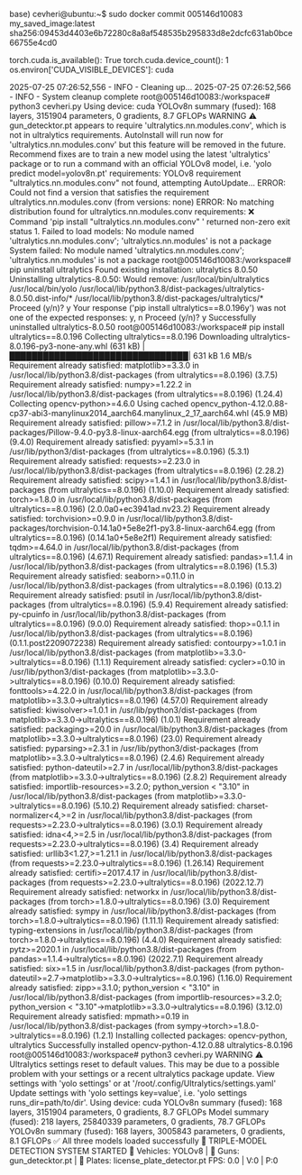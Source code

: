 

base) cevheri@ubuntu:~$ sudo docker commit 005146d10083 my_saved_image:latest
sha256:09453d4403e6b72280c8a8af548535b295833d8e2dcfc631ab0bce66755e4cd0




torch.cuda.is_available(): True
torch.cuda.device_count(): 1
os.environ['CUDA_VISIBLE_DEVICES']: cuda

2025-07-25 07:26:52,556 - INFO - Cleaning up...
2025-07-25 07:26:52,566 - INFO - System cleanup complete
root@005146d10083:/workspace# python3 cevheri.py
Using device: cuda
YOLOv8n summary (fused): 168 layers, 3151904 parameters, 0 gradients, 8.7 GFLOPs
WARNING ⚠️ gun_detecktor.pt appears to require 'ultralytics.nn.modules.conv', which is not in ultralytics requirements.
AutoInstall will run now for 'ultralytics.nn.modules.conv' but this feature will be removed in the future.
Recommend fixes are to train a new model using the latest 'ultralytics' package or to run a command with an official YOLOv8 model, i.e. 'yolo predict model=yolov8n.pt'
requirements: YOLOv8 requirement "ultralytics.nn.modules.conv" not found, attempting AutoUpdate...
ERROR: Could not find a version that satisfies the requirement ultralytics.nn.modules.conv (from versions: none)
ERROR: No matching distribution found for ultralytics.nn.modules.conv
requirements: ❌ Command 'pip install "ultralytics.nn.modules.conv"  ' returned non-zero exit status 1.
Failed to load models: No module named 'ultralytics.nn.modules.conv'; 'ultralytics.nn.modules' is not a package
System failed: No module named 'ultralytics.nn.modules.conv'; 'ultralytics.nn.modules' is not a package
root@005146d10083:/workspace# pip uninstall ultralytics
Found existing installation: ultralytics 8.0.50
Uninstalling ultralytics-8.0.50:
  Would remove:
    /usr/local/bin/ultralytics
    /usr/local/bin/yolo
    /usr/local/lib/python3.8/dist-packages/ultralytics-8.0.50.dist-info/*
    /usr/local/lib/python3.8/dist-packages/ultralytics/*
Proceed (y/n)? y
Your response ('pip install ultralytics==8.0.196y') was not one of the expected responses: y, n
Proceed (y/n)? y
  Successfully uninstalled ultralytics-8.0.50
root@005146d10083:/workspace# pip install ultralytics==8.0.196
Collecting ultralytics==8.0.196
  Downloading ultralytics-8.0.196-py3-none-any.whl (631 kB)
     |████████████████████████████████| 631 kB 1.6 MB/s 
Requirement already satisfied: matplotlib>=3.3.0 in /usr/local/lib/python3.8/dist-packages (from ultralytics==8.0.196) (3.7.5)
Requirement already satisfied: numpy>=1.22.2 in /usr/local/lib/python3.8/dist-packages (from ultralytics==8.0.196) (1.24.4)
Collecting opencv-python>=4.6.0
  Using cached opencv_python-4.12.0.88-cp37-abi3-manylinux2014_aarch64.manylinux_2_17_aarch64.whl (45.9 MB)
Requirement already satisfied: pillow>=7.1.2 in /usr/local/lib/python3.8/dist-packages/Pillow-9.4.0-py3.8-linux-aarch64.egg (from ultralytics==8.0.196) (9.4.0)
Requirement already satisfied: pyyaml>=5.3.1 in /usr/lib/python3/dist-packages (from ultralytics==8.0.196) (5.3.1)
Requirement already satisfied: requests>=2.23.0 in /usr/local/lib/python3.8/dist-packages (from ultralytics==8.0.196) (2.28.2)
Requirement already satisfied: scipy>=1.4.1 in /usr/local/lib/python3.8/dist-packages (from ultralytics==8.0.196) (1.10.0)
Requirement already satisfied: torch>=1.8.0 in /usr/local/lib/python3.8/dist-packages (from ultralytics==8.0.196) (2.0.0a0+ec3941ad.nv23.2)
Requirement already satisfied: torchvision>=0.9.0 in /usr/local/lib/python3.8/dist-packages/torchvision-0.14.1a0+5e8e2f1-py3.8-linux-aarch64.egg (from ultralytics==8.0.196) (0.14.1a0+5e8e2f1)
Requirement already satisfied: tqdm>=4.64.0 in /usr/local/lib/python3.8/dist-packages (from ultralytics==8.0.196) (4.67.1)
Requirement already satisfied: pandas>=1.1.4 in /usr/local/lib/python3.8/dist-packages (from ultralytics==8.0.196) (1.5.3)
Requirement already satisfied: seaborn>=0.11.0 in /usr/local/lib/python3.8/dist-packages (from ultralytics==8.0.196) (0.13.2)
Requirement already satisfied: psutil in /usr/local/lib/python3.8/dist-packages (from ultralytics==8.0.196) (5.9.4)
Requirement already satisfied: py-cpuinfo in /usr/local/lib/python3.8/dist-packages (from ultralytics==8.0.196) (9.0.0)
Requirement already satisfied: thop>=0.1.1 in /usr/local/lib/python3.8/dist-packages (from ultralytics==8.0.196) (0.1.1.post2209072238)
Requirement already satisfied: contourpy>=1.0.1 in /usr/local/lib/python3.8/dist-packages (from matplotlib>=3.3.0->ultralytics==8.0.196) (1.1.1)
Requirement already satisfied: cycler>=0.10 in /usr/lib/python3/dist-packages (from matplotlib>=3.3.0->ultralytics==8.0.196) (0.10.0)
Requirement already satisfied: fonttools>=4.22.0 in /usr/local/lib/python3.8/dist-packages (from matplotlib>=3.3.0->ultralytics==8.0.196) (4.57.0)
Requirement already satisfied: kiwisolver>=1.0.1 in /usr/lib/python3/dist-packages (from matplotlib>=3.3.0->ultralytics==8.0.196) (1.0.1)
Requirement already satisfied: packaging>=20.0 in /usr/local/lib/python3.8/dist-packages (from matplotlib>=3.3.0->ultralytics==8.0.196) (23.0)
Requirement already satisfied: pyparsing>=2.3.1 in /usr/lib/python3/dist-packages (from matplotlib>=3.3.0->ultralytics==8.0.196) (2.4.6)
Requirement already satisfied: python-dateutil>=2.7 in /usr/local/lib/python3.8/dist-packages (from matplotlib>=3.3.0->ultralytics==8.0.196) (2.8.2)
Requirement already satisfied: importlib-resources>=3.2.0; python_version < "3.10" in /usr/local/lib/python3.8/dist-packages (from matplotlib>=3.3.0->ultralytics==8.0.196) (5.10.2)
Requirement already satisfied: charset-normalizer<4,>=2 in /usr/local/lib/python3.8/dist-packages (from requests>=2.23.0->ultralytics==8.0.196) (3.0.1)
Requirement already satisfied: idna<4,>=2.5 in /usr/local/lib/python3.8/dist-packages (from requests>=2.23.0->ultralytics==8.0.196) (3.4)
Requirement already satisfied: urllib3<1.27,>=1.21.1 in /usr/local/lib/python3.8/dist-packages (from requests>=2.23.0->ultralytics==8.0.196) (1.26.14)
Requirement already satisfied: certifi>=2017.4.17 in /usr/local/lib/python3.8/dist-packages (from requests>=2.23.0->ultralytics==8.0.196) (2022.12.7)
Requirement already satisfied: networkx in /usr/local/lib/python3.8/dist-packages (from torch>=1.8.0->ultralytics==8.0.196) (3.0)
Requirement already satisfied: sympy in /usr/local/lib/python3.8/dist-packages (from torch>=1.8.0->ultralytics==8.0.196) (1.11.1)
Requirement already satisfied: typing-extensions in /usr/local/lib/python3.8/dist-packages (from torch>=1.8.0->ultralytics==8.0.196) (4.4.0)
Requirement already satisfied: pytz>=2020.1 in /usr/local/lib/python3.8/dist-packages (from pandas>=1.1.4->ultralytics==8.0.196) (2022.7.1)
Requirement already satisfied: six>=1.5 in /usr/local/lib/python3.8/dist-packages (from python-dateutil>=2.7->matplotlib>=3.3.0->ultralytics==8.0.196) (1.16.0)
Requirement already satisfied: zipp>=3.1.0; python_version < "3.10" in /usr/local/lib/python3.8/dist-packages (from importlib-resources>=3.2.0; python_version < "3.10"->matplotlib>=3.3.0->ultralytics==8.0.196) (3.12.0)
Requirement already satisfied: mpmath>=0.19 in /usr/local/lib/python3.8/dist-packages (from sympy->torch>=1.8.0->ultralytics==8.0.196) (1.2.1)
Installing collected packages: opencv-python, ultralytics
Successfully installed opencv-python-4.12.0.88 ultralytics-8.0.196
root@005146d10083:/workspace# python3 cevheri.py
WARNING ⚠️ Ultralytics settings reset to default values. This may be due to a possible problem with your settings or a recent ultralytics package update. 
View settings with 'yolo settings' or at '/root/.config/Ultralytics/settings.yaml'
Update settings with 'yolo settings key=value', i.e. 'yolo settings runs_dir=path/to/dir'.
Using device: cuda
YOLOv8n summary (fused): 168 layers, 3151904 parameters, 0 gradients, 8.7 GFLOPs
Model summary (fused): 218 layers, 25840339 parameters, 0 gradients, 78.7 GFLOPs
YOLOv8n summary (fused): 168 layers, 3005843 parameters, 0 gradients, 8.1 GFLOPs
✅ All three models loaded successfully
🚀 TRIPLE-MODEL DETECTION SYSTEM STARTED
🚗 Vehicles: YOLOv8 | 🔫 Guns: gun_detecktor.pt | 🚙 Plates: license_plate_detector.pt
FPS: 0.0 | V:0 | P:0
